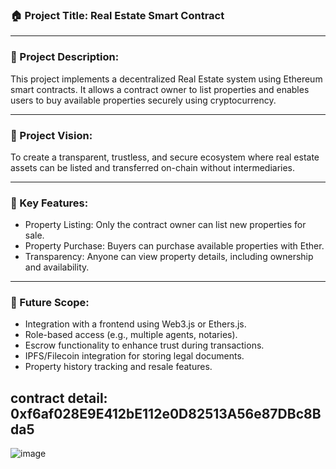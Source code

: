 ### 🏠 Project Title: Real Estate Smart Contract

---

### 📄 Project Description:
This project implements a decentralized Real Estate system using Ethereum smart contracts. It allows a contract owner to list properties and enables users to buy available properties securely using cryptocurrency.

---

### 🌟 Project Vision:
To create a transparent, trustless, and secure ecosystem where real estate assets can be listed and transferred on-chain without intermediaries.

---

### 🚀 Key Features:
- Property Listing: Only the contract owner can list new properties for sale.
- Property Purchase: Buyers can purchase available properties with Ether.
- Transparency: Anyone can view property details, including ownership and availability.

---

### 🔮 Future Scope:
- Integration with a frontend using Web3.js or Ethers.js.
- Role-based access (e.g., multiple agents, notaries).
- Escrow functionality to enhance trust during transactions.
- IPFS/Filecoin integration for storing legal documents.
- Property history tracking and resale features.

## contract detail: 0xf6af028E9E412bE112e0D82513A56e87DBc8Bda5
![image](https://github.com/user-attachments/assets/1db0b1fd-e217-4375-9db0-20030644aa2b)




